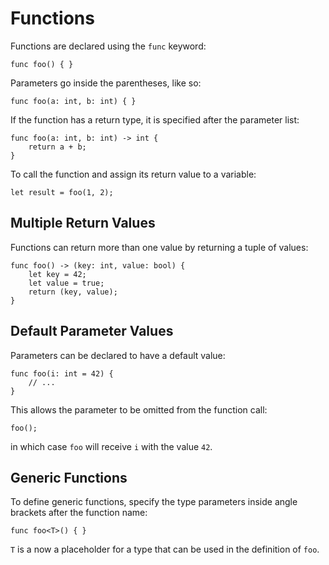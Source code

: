 # Functions

Functions are declared using the `func` keyword:

```
func foo() { }
```

Parameters go inside the parentheses, like so:

```
func foo(a: int, b: int) { }
```

If the function has a return type, it is specified after the parameter list:

```
func foo(a: int, b: int) -> int {
    return a + b;
}
```

To call the function and assign its return value to a variable:

```
let result = foo(1, 2);
```

## Multiple Return Values

Functions can return more than one value by returning a tuple of values:

```
func foo() -> (key: int, value: bool) {
    let key = 42;
    let value = true;
    return (key, value);
}
```

## Default Parameter Values

Parameters can be declared to have a default value:

```
func foo(i: int = 42) {
    // ...
}
```

This allows the parameter to be omitted from the function call:

```
foo();
```

in which case `foo` will receive `i` with the value `42`.

## Generic Functions

To define generic functions, specify the type parameters inside angle brackets
after the function name:

```
func foo<T>() { }
```

`T` is a now a placeholder for a type that can be used in the definition of `foo`.
